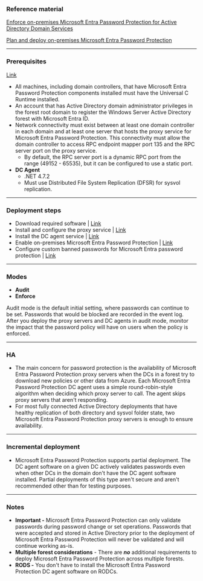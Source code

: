 ### Reference material

[Enforce on-premises Microsoft Entra Password Protection for Active Directory Domain Services](https://learn.microsoft.com/en-us/entra/identity/authentication/concept-password-ban-bad-on-premises)

[Plan and deploy on-premises Microsoft Entra Password Protection](https://learn.microsoft.com/en-us/entra/identity/authentication/howto-password-ban-bad-on-premises-deploy)

---

### Prerequisites

[Link](https://learn.microsoft.com/en-us/entra/identity/authentication/howto-password-ban-bad-on-premises-deploy#deployment-requirements)

- All machines, including domain controllers, that have Microsoft Entra Password Protection components installed must have the Universal C Runtime installed.
- An account that has Active Directory domain administrator privileges in the forest root domain to register the Windows Server Active Directory forest with Microsoft Entra ID.
- Network connectivity must exist between at least one domain controller in each domain and at least one server that hosts the proxy service for Microsoft Entra Password Protection. This connectivity must allow the domain controller to access RPC endpoint mapper port 135 and the RPC server port on the proxy service.
    - By default, the RPC server port is a dynamic RPC port from the range (49152 - 65535), but it can be configured to use a static port.
- **DC Agent**
    - .NET 4.7.2
    - Must use Distributed File System Replication (DFSR) for sysvol replication.

---

### Deployment steps

- Download required software | [Link](https://learn.microsoft.com/en-us/entra/identity/authentication/howto-password-ban-bad-on-premises-deploy#download-required-software)
- Install and configure the proxy service | [Link](https://learn.microsoft.com/en-us/entra/identity/authentication/howto-password-ban-bad-on-premises-deploy#install-and-configure-the-proxy-service)
- Install the DC agent service | [Link](https://learn.microsoft.com/en-us/entra/identity/authentication/howto-password-ban-bad-on-premises-deploy#install-the-dc-agent-service)
- Enable on-premises Microsoft Entra Password Protection | [Link](https://learn.microsoft.com/en-us/entra/identity/authentication/howto-password-ban-bad-on-premises-operations)
- Configure custom banned passwords for Microsoft Entra password protection | [Link](https://learn.microsoft.com/en-us/entra/identity/authentication/tutorial-configure-custom-password-protection)

---

### Modes

- **Audit**
- **Enforce**

Audit mode is the default initial setting, where passwords can continue to be set. Passwords that would be blocked are recorded in the event log. After you deploy the proxy servers and DC agents in audit mode, monitor the impact that the password policy will have on users when the policy is enforced.

---

### HA

- The main concern for password protection is the availability of Microsoft Entra Password Protection proxy servers when the DCs in a forest try to download new policies or other data from Azure. Each Microsoft Entra Password Protection DC agent uses a simple round-robin-style algorithm when deciding which proxy server to call. The agent skips proxy servers that aren't responding.
- For most fully connected Active Directory deployments that have healthy replication of both directory and sysvol folder state, two Microsoft Entra Password Protection proxy servers is enough to ensure availability.

---

### Incremental deployment

- Microsoft Entra Password Protection supports partial deployment. The DC agent software on a given DC actively validates passwords even when other DCs in the domain don't have the DC agent software installed. Partial deployments of this type aren't secure and aren't recommended other than for testing purposes.

---

### Notes

- **Important -** Microsoft Entra Password Protection can only validate passwords during password change or set operations. Passwords that were accepted and stored in Active Directory prior to the deployment of Microsoft Entra Password Protection will never be validated and will continue working as-is.
- **Multiple forest considerations** - There are ***no*** additional requirements to deploy Microsoft Entra Password Protection across multiple forests.
- **RODS -** You don't have to install the Microsoft Entra Password Protection DC agent software on RODCs.
